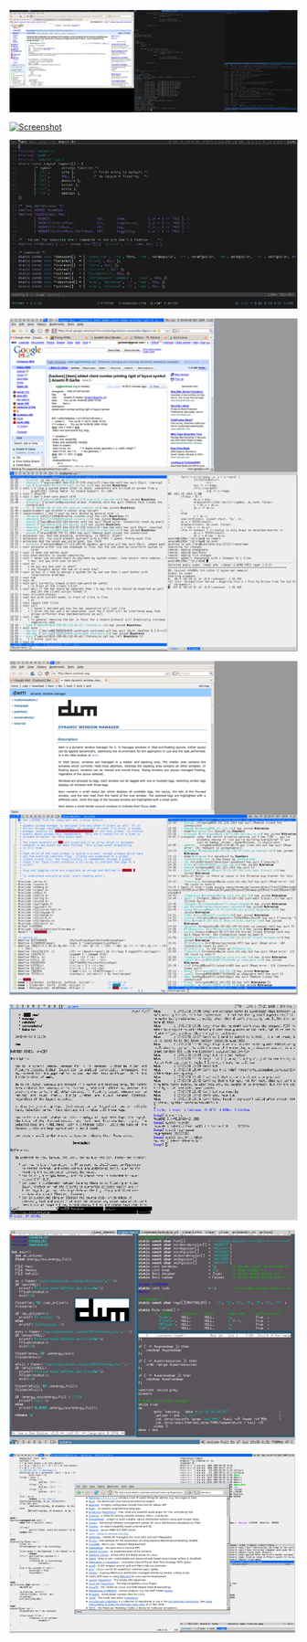[![Screenshot](dwm-20090710s.png)](dwm-20090710.png)

[![Screenshot](dwm-jpecs.png)](dwm-jpec.png)

[![Screenshot](dwm-20101101s.png)](dwm-20101101.png)

[![Screenshot](dwm-20090709s.png)](dwm-20090709.png)

[![Screenshot](dwm-20090620s.png)](dwm-20090620.png)

[![Screenshot](dwm-20080720s.png)](dwm-20080720.png)

[![Screenshot](dwm-20080717s.png)](dwm-20080717.png)

[![Screenshot](dwm-20070930s.png)](dwm-20070930.png)
